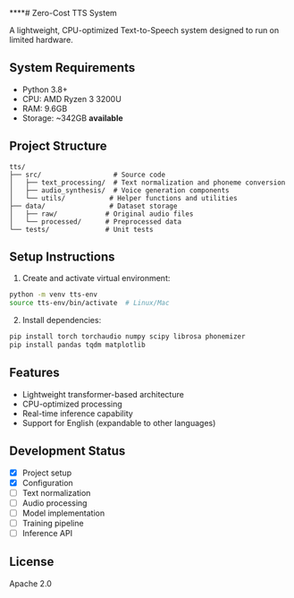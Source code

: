 \*\*\*\*# Zero-Cost TTS System

A lightweight, CPU-optimized Text-to-Speech system designed to run on limited hardware.

## System Requirements

- Python 3.8+
- CPU: AMD Ryzen 3 3200U
- RAM: 9.6GB
- Storage: ~342GB **available**

## Project Structure

```
tts/
├── src/                  # Source code
│   ├── text_processing/  # Text normalization and phoneme conversion
│   ├── audio_synthesis/  # Voice generation components
│   └── utils/           # Helper functions and utilities
├── data/                # Dataset storage
│   ├── raw/            # Original audio files
│   └── processed/      # Preprocessed data
└── tests/              # Unit tests
```

## Setup Instructions

1. Create and activate virtual environment:

```bash
python -m venv tts-env
source tts-env/bin/activate  # Linux/Mac
```

2. Install dependencies:

```bash
pip install torch torchaudio numpy scipy librosa phonemizer
pip install pandas tqdm matplotlib
```

## Features

- Lightweight transformer-based architecture
- CPU-optimized processing
- Real-time inference capability
- Support for English (expandable to other languages)

## Development Status

- [x] Project setup
- [x] Configuration
- [ ] Text normalization
- [ ] Audio processing
- [ ] Model implementation
- [ ] Training pipeline
- [ ] Inference API

## License

Apache 2.0

